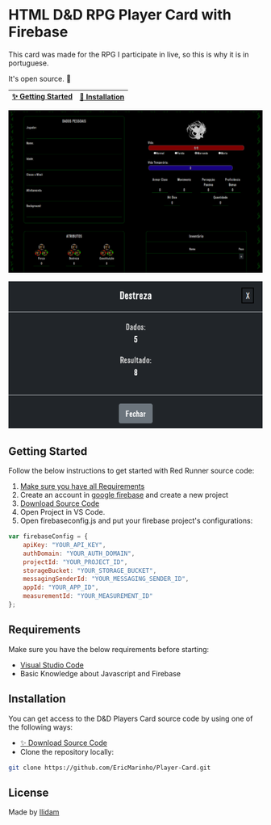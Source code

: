 # HTML D&D RPG Player Card with Firebase

This card was made for the RPG I participate in live, so this is why it is in portuguese.

It's open source. :clap:

| [:sparkles: Getting Started](#getting-started) | [:rocket: Installation](#installation) |
| --------------- | -------- |

<p align="center">
  <img src="card.png"/>
</p>
<p align="center">
  <img src="modal.png"/>
</p>

## Getting Started

Follow the below instructions to get started with Red Runner source code:

1. [Make sure you have all Requirements](#requirements)
2. Create an account in [google firebase](https://firebase.google.com) and create a new project
3. [Download Source Code](#download)
4. Open Project in VS Code.
5. Open firebaseconfig.js and put your firebase project's configurations:
```js
var firebaseConfig = {
    apiKey: "YOUR_API_KEY",
    authDomain: "YOUR_AUTH_DOMAIN",
    projectId: "YOUR_PROJECT_ID",
    storageBucket: "YOUR_STORAGE_BUCKET",
    messagingSenderId: "YOUR_MESSAGING_SENDER_ID",
    appId: "YOUR_APP_ID",
    measurementId: "YOUR_MEASUREMENT_ID"
};
```

## Requirements

Make sure you have the below requirements before starting:

- [Visual Studio Code](https://code.visualstudio.com/)
- Basic Knowledge about Javascript and Firebase

## Installation

You can get access to the D&D Players Card source code by using one of the following ways:

- [:sparkles: Download Source Code](https://github.com/EricMarinho/Player-Card/archive/master.zip)
- Clone the repository locally:

```bash
git clone https://github.com/EricMarinho/Player-Card.git
```

## License

Made by [Ilidam](https://github.com/EricMarinho)
